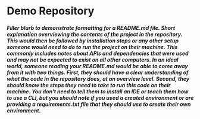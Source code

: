 # Demo Repository
##### Filler blurb to demonstrate formatting for a README.md file. Short explanation overviewing the contents of the project in the repository. This would then be followed by installation steps or any other setup someone would need to do to run the project on their machine. This commonly includes notes about APIs and dependencies that were used and may not be expected to exist on all other computers. In an ideal world, someone reading your README.md would be able to come away from it with two things. First, they should have a clear understanding of what the code in the repository does, at an overview level. Second, they should know the steps they need to take to run this code on their machine. You don't need to tell them to install an IDE or teach them how to use a CLI, but you should note if you used a created environment or are providing a requirements.txt file that they should use to create their own environment.
<!-- ![Header](demoPic.png) -->
